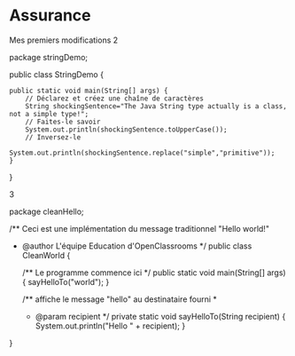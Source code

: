 # Assurance
Mes premiers modifications
2 

package stringDemo;

public class StringDemo {

    public static void main(String[] args) {
        // Déclarez et créez une chaîne de caractères
        String shockingSentence="The Java String type actually is a class, not a simple type!";
        // Faites-le savoir
        System.out.println(shockingSentence.toUpperCase());
        // Inversez-le
        System.out.println(shockingSentence.replace("simple","primitive"));
    }
    
}


3 

package cleanHello;

/** Ceci est une implémentation du message traditionnel "Hello world!"
* @author L'équipe Education d'OpenClassrooms
*/
public class CleanWorld {

    /** Le programme commence ici */
    public static void main(String[] args) {
        sayHelloTo("world");
    }

    /** affiche le message "hello" au destinataire fourni
    *
    * @param recipient
    */
    private static void sayHelloTo(String recipient) {
        System.out.println("Hello " + recipient);
    }

}
